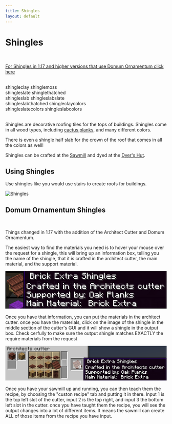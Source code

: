 ```yaml
---
title: Shingles
layout: default
---
```

# Shingles
<br>

[For Shingles in 1.17 and higher versions that use Domum Ornamentum click here](#domum_ornamentum_shingles)

<br>

<div class="infobox box text-center">
    <recipe>shingleclay</recipe>
    <recipe>shinglemoss</recipe><br>
    <recipe>shingleslate</recipe>
    <recipe>shinglethatched</recipe><br>
    <recipe>shingleslab</recipe>
    <recipe>shingleslabslate</recipe><br>
    <recipe>shingleslabthatched</recipe>
    <recipe>shingleclaycolors</recipe><br>
    <recipe>shingleslatecolors</recipe>
    <recipe>shingleslabcolors</recipe><br>
</div>
<br>

Shingles are decorative roofing tiles for the tops of buildings. Shingles come in all wood types, including [cactus planks](../../source/items/cactusplanks), and many different colors. 

There is even a shingle half slab for the crown of the roof that comes in all the colors as well!

Shingles can be crafted at the [Sawmill](../../source/buildings/sawmill) and dyed at the [Dyer's Hut](../../source/buildings/dyer).
<br>

## Using Shingles

Use shingles like you would use stairs to create roofs for buildings.

<img src="../../assets/images/items/shingles.png" alt="Shingles"/>
<br>

## Domum Ornamentum Shingles
<br>
 
 Things changed in 1.17 with the addition of the Architect Cutter and Domum Ornamentum.
 
 The easiest way to find the materials you need is to hover your mouse over the request for a shingle, this will bring up an information box, telling you the name of the shingle, that it is crafted in the architect cutter, the main material, and the support material.
 
<img src="../../assets/images/misc/mouseover.png" alt="Request"/>

Once you have that information, you can put the materials in the architect cutter. once you have the materials, click on the image of the shingle in the middle section of the cutter's GUI and it will show a shingle in the output box. Check cerfully to make sure the output shingle matches EXACTLY the require materials from the request

<img src="../../assets/images/misc/cutter.png" alt="Cutter"/>

Once you have your sawmill up and running, you can then teach them the recipe, by choosing the "custon recipe" tab and putting it in there.
Input 1 is the top left slot of the cutter, input 2 is the top right, and input 3 the bottom left slot in the cutter. once ypu have taught them the recipe, you will see the output changes into a lot of different items. It means the sawmill can create ALL of those items from the recipe you have input.

